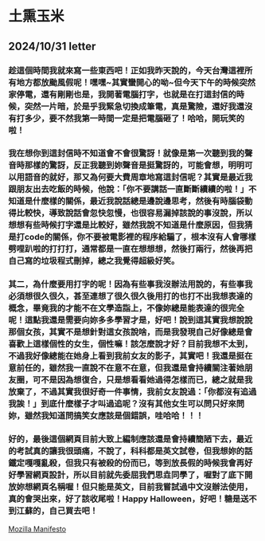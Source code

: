 <!DOCTEPY html>
<html>
    <head>
        <meta charset="utf-8"/>
        <meta name="keywords" content="si-yao web">
        <title>思垚的信件收集處</title>
    </head>
    <body>
      <h1>土熏玉米</h1>
        <section>
            <h2>2024/10/31 letter</h2>
            <h3>趁這個時間我就來寫一些東西吧！正如我昨天說的，今天台灣這裡所有地方都放颱風假呢！嘿嘿~其實蠻開心的呦~但今天下午的時候突然家停電，還有剛剛也是，我開著電腦打字，也就是在打這封信的時候，突然一片暗，於是乎我緊急切換成筆電，真是驚險，還好我還沒有打多少，要不然我第一時間一定是把電腦砸了！哈哈，開玩笑的啦！</h3>
            <h3>我在想你到這封信時不知道會不會很驚訝！就像是第一次聽到我的聲音時那樣的驚訝，反正我聽到妳聲音是挺驚訝的，可能會想，明明可以用語音的就好，那又為何要大費周章地寫這封信呢？其實是最近我跟朋友出去吃飯的時候，他說：「你不要講話一直斷斷續續的啦！」不知道是什麼樣的關係，最近我說話總是邊說邊思考，然後有時腦袋動得比較快，導致說話會忽快忽慢，也很容易漏掉該說的事沒說，所以想想有些時候打字還是比較好，雖然我說不知道是什麼原因，但我猜是打code的關係，你不要被電影裡的程序給騙了，根本沒有人會哪樣劈哩趴啦的打打打，通常都是一直在想想想，然後打兩行，然後再把自己寫的垃圾程式刪掉，總之我覺得超級好笑。</h3>
            <h3>其二，為什麼要用打字的呢！因為有些事我沒辦法用說的，有些事我必須想很久很久，甚至連想了很久很久後用打的也打不出我想表達的概念，畢竟我的才能不在文學造詣上，不像妳總是能表達的很完全呢！這點我還是需要向妳多多學習才是，好吧！說到這其實我想說說那個女孩，其實不是想針對這女孩說啥，而是我發現自己好像總是會喜歡上這樣個性的女生，個性嘛！該怎麼說才好？目前我想不太到，不過我好像總能在她身上看到我前女友的影子，其實吧！我還是挺在意前任的，雖然我一直說不在意不在意，但我還是會持續關注著她朋友圈，可不是因為想復合，只是想看看她過得怎樣而已，總之就是我放棄了，不過其實我很好奇一件事情，我前女友說過：「你都沒有追過我誒！」到底什麼樣子才叫過追呢？沒有其他女生可以問只好來問妳，雖然我知道問搞笑女應該是個錯誤，哇哈哈！！！</h3>
            <h3>好的，最後這個網頁目前大致上編制應該還是會持續簡陋下去，最近的考試真的讓我很頭痛，不說了，科科都是英文試卷，但我想妳的話鐵定嘎嘎亂殺，但我只有被殺的份而已，等到放長假的時候我會再好好學習網頁設計，所以目前就先委屈我們思垚同學了，喔對了底下開放妳想網頁名稱喔！但只能是英文，目前我嘗試過中文沒辦法使用，真的會哭出來，好了該收尾啦！Happy Halloween，好吧！糖是送不到江蘇的，自己買去吧！</h3>
        </section>
        <a href="https://www.mozilla.org/zh-TW/about/manifesto/"
  >Mozilla Manifesto</a
>
    </body>
</html>
